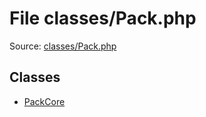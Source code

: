 File classes/Pack.php
=========

Source: [classes/Pack.php](https://github.com/PrestaShop/PrestaShop/blob/1.6.1.0/classes/Pack.php)


Classes
-------

* [PackCore](class.PackCore.md)

